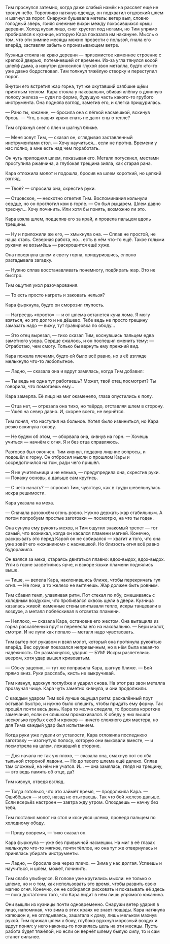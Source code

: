 Тим проснулся затемно, когда даже слабый намёк на рассвет ещё не тронул небо. Торопливо натянув одежду, он подхватил отцовский шлем и шагнул за порог. Снаружи бушевала метель: ветер выл, словно голодный зверь, гоняя снежные вихри между покосившихся крыш деревни. Холод кусал лицо, снег хрустел под ногами, но Тим упрямо пробирался к кузнице, которую Кара показала им накануне. Мысль о том, что эти зимние месяцы можно провести с пользой, гнала его вперёд, заставляя забыть о пронизывающем ветре.

  

Кузница стояла на краю деревни — приземистое каменное строение с крепкой дверью, потемневшей от времени. Из-за угла тянулся косой шлейф дыма, а изнутри доносился глухой звон металла, будто кто-то уже давно бодрствовал. Тим толкнул тяжёлую створку и переступил порог.

  

Внутри его встретил жар горна, тут же окутавший озябшие щёки приятным теплом. Кара стояла у наковальни, вбивая клёпку в длинную полосу железа — судя по форме, будущую часть какого-то грубого инструмента. Она подняла взгляд, заметив его, и слегка прищурилась.

  

— Рано ты, южанин, — бросила она с лёгкой насмешкой, вскинув бровь. — Что, в наших краях спать не дают сны о тепле?

  

Тим стряхнул снег с плеч и шагнул ближе.

  

— Меня зовут Тим, — сказал он, оглядывая заставленный инструментами стол. — Хочу научиться… если не против. Времени у нас полно, а мне есть над чем поработать.

  

Он чуть приподнял шлем, показывая его. Металл потускнел, местами проступила ржавчина, а глубокая трещина зияла, как старая рана.

  

Кара отложила молот и подошла, бросив на шлем короткий, но цепкий взгляд.

  

— Твоё? — спросила она, скрестив руки.

  

— Отцовское, — неохотно ответил Тим. Воспоминания кольнули сердце, но он проглотил ком в горле. — Он был рыцарем. Шлем давно треснул… Хочу починить. Или хотя бы понять, возможно ли это.

  

Кара взяла шлем, подцепив его за край, и провела пальцем вдоль трещины.

  

— Ну и приложили же его, — хмыкнула она. — Сплав не простой, не наша сталь. Северная работа, но… есть в нём что-то ещё. Такое голыми руками не возьмёшь — раскрошится ещё хуже.

  

Она повернула шлем к свету горна, прищурившись, словно разгадывала загадку.

  

— Нужно сплав восстанавливать понемногу, подбирать жар. Это не быстро.

  

Тим ощутил укол разочарования.

  

— То есть просто нагреть и заковать нельзя?

  

Кара фыркнула, будто он сморозил глупость.

  

— Нагреешь «просто» — и от шлема останется куча лома. Я могу взяться, но это долго и не дёшево. Тебе ведь не просто трещину замазать надо — вижу, тут гравировка по ободу…

  

— Это отец вырезал, — тихо сказал Тим, коснувшись пальцем едва заметного узора. Сердце сжалось, и он поспешил сменить тему: — Отработаю, чем смогу. Только бы вернуть ему прежний вид.

  

Кара пожала плечами, будто ей было всё равно, но в её взгляде мелькнуло что-то любопытное.

  

— Ладно, — сказала она и вдруг замялась, когда Тим добавил:

  

— Ты ведь не одна тут работаешь? Может, твой отец посмотрит? Ты говорила, что помогаешь ему…

  

Кара замерла. Её лицо на миг окаменело, глаза опустились к полу.

  

— Отца нет, — отрезала она тихо, но твёрдо, отставляя шлем в сторону. — Ушёл на север давно. И, скорее всего, не вернётся.

  

Тим понял, что наступил на больное. Хотел было извиниться, но Кара резко вскинула голову.

  

— Не будем об этом, — оборвала она, кивнув на горн. — Хочешь учиться — начнём с огня. Я и без отца справляюсь.

  

Разговор был окончен. Тим кивнул, подавив лишние вопросы, и подошёл к горну. Он отбросил мысли о прошлом Кары и сосредоточился на том, ради чего пришёл.

  

— Я не учительница и не нянька, — предупредила она, скрестив руки. — Покажу основы, а дальше сам крутись.

  

— С чего начать? — спросил Тим, чувствуя, как в груди шевельнулась искра решимости.

  

Кара указала на меха.

  

— Сначала разожжём огонь ровно. Нужно держать жар стабильным. А потом попробуем простые заготовки — посмотрю, на что ты годен.

  

Она сунула ему рукоять мехов, и Тим ощутил знакомый трепет — тот самый, что возникал, когда он касался пламени магией. Конечно, раскрывать это перед Карой он не собирался — хватит и того, что она уже зовёт его «южанином» с насмешкой. Но близость огня всё равно будоражила.

  

Он взялся за меха, стараясь двигаться плавно: вдох-выдох, вдох-выдох. Угли в горне засветились ярче, и вскоре языки пламени поднялись выше.

  

— Тише, — велела Кара, наклонившись ближе, чтобы перекричать гул огня. — Не гони, а то железо не вытянешь. Жар должен быть ровным.

  

Тим сбавил темп, улавливая ритм. Пот стекал по лбу, смешиваясь с холодным воздухом, что пробивался сквозь щели в двери. Кузница казалась живой: каменные стены впитывали тепло, искры танцевали в воздухе, а металл поблёскивал в отсветах пламени.

  

— Неплохо, — сказала Кара, остановив его жестом. Она вытащила из горна раскалённый прут и перенесла его на наковальню. — Бери молот, смотри. И не лупи как попало — металл надо чувствовать.

  

Тим вытер пот рукавом и взял молот, который она протянула рукоятью вперёд. Вес оружия показался непривычным, но в нём была какая-то надёжность. Он размахнулся, ударил — БУМ! Искры разлетелись веером, хотя удар вышел кривоватым.

  

— Сбоку зацепил, — тут же поправила Кара, шагнув ближе. — Бей прямо вниз. Руки расслабь, кисть не выкручивай.

  

Тим кивнул, вдохнул поглубже и ударил снова. На этот раз звон металла прозвучал чище. Кара чуть заметно кивнула, и они продолжили.

  

С каждым ударом Тим всё лучше ощущал ритм: раскалённый прут остывал быстро, и нужно было спешить, чтобы придать ему форму. Так прошёл почти весь день. Кара то молча следила, то бросала короткие замечания, если он слишком промахивался. К обеду у них вышли несколько грубых скоб и крюков — ничего сложного для мастера, но для Тима каждый удар был испытанием.

  

Когда руки уже гудели от усталости, Кара отложила последнюю заготовку — изогнутую полосу, которую они выковали вместе, — и посмотрела на шлем, лежавший в стороне.

  

— Для начала не так уж плохо, — сказала она, смахнув пот со лба тыльной стороной ладони. — Но до твоего шлема ещё далеко. Сплав там сложный, на нём не учатся. И… — она замялась, глядя на трещину, — это ведь память об отце, да?

  

Тим кивнул, отведя взгляд.

  

— Тогда готовься, что это займёт время, — продолжила Кара. — Ошибёшься — и всё, назад не отыграешь. Так что бей железо дальше. Если всерьёз настроен — завтра жду утром. Опоздаешь — начну без тебя.

  

Тим поставил молот на стол и коснулся шлема, проведя пальцем по холодному ободу.

  

— Приду вовремя, — тихо сказал он.

  

Кара фыркнула — уже без привычной насмешки. На миг в её глазах мелькнуло что-то мягкое, почти тёплое, но она тут же отвернулась и принялась убирать инструменты.

  

— Ладно, — бросила она через плечо. — Зима у нас долгая. Успеешь и научиться, и шлем, может, починить.

  

Тим слабо улыбнулся. В голове уже крутились мысли: не только о шлеме, но и о том, как использовать это время, чтобы развить свою магию огня. Конечно, он не собирался рисковать и показывать её здесь — пока достаточно того, что Кара видит в нём лишь упрямого южанина.

  

Они вышли из кузницы почти одновременно. Снаружи ветер ударил в лицо, напоминая, что зима в этих краях не знает пощады. Кара натянула капюшон и, не оглядываясь, зашагала к дому, лишь мельком махнув рукой. Тим прижал шлем к боку, глубоко вдохнул морозный воздух и вдруг понял: у него наконец-то появилась цель на эти месяцы. Пусть работа будет тяжёлой, но если он вернёт шлему былую силу, то и сам станет сильнее.